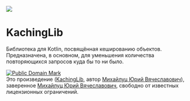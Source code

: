 [![](https://jitpack.io/v/YuryMikhailuts/kaching-lib.svg)](https://jitpack.io/#YuryMikhailuts/kaching-lib)


# KachingLib

Библиотека для Kotlin, посвящённая кешированию объектов. Предназначена, в основном, для уменьшения количества повторяющихся запросов куда бы то ни было.

<p>
<a rel="license" href="http://creativecommons.org/publicdomain/mark/1.0/">
<img src="https://licensebuttons.net/p/mark/1.0/88x31.png" style="border-style: none;" alt="Public Domain Mark" />
</a>
<br />
Это произведение (<a href="https://gitflic.ru/project/mikhaylutsyury/kaching-lib" rel="dct:creator"><span property="dct:title">KachingLib</span></a>, автор <a href="https://gitflic.ru/user/mikhaylutsyury" rel="dct:creator"><span property="dct:title">Михайлуц Юрий Вячеславович</span></a>), заверенное <a href="https://gitflic.ru/user/mikhaylutsyury" rel="dct:publisher"><span property="dct:title">Михайлуц Юрий Вячеславович</span></a>, свободно от известных лицензионных ограничений.
</p>

